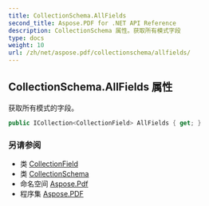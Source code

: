 ```yaml
---
title: CollectionSchema.AllFields
second_title: Aspose.PDF for .NET API Reference
description: CollectionSchema 属性。获取所有模式字段
type: docs
weight: 10
url: /zh/net/aspose.pdf/collectionschema/allfields/
---
```

## CollectionSchema.AllFields 属性

获取所有模式的字段。

```csharp
public ICollection<CollectionField> AllFields { get; }
```

### 另请参阅

* 类 [CollectionField](../../collectionfield/)
* 类 [CollectionSchema](../)
* 命名空间 [Aspose.Pdf](../../../aspose.pdf/)
* 程序集 [Aspose.PDF](../../../)